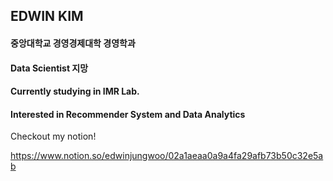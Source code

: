 ## EDWIN KIM
#### 중앙대학교 경영경제대학 경영학과
#### Data Scientist 지망
#### Currently studying in IMR Lab.
#### Interested in Recommender System and Data Analytics


Checkout my notion!

https://www.notion.so/edwinjungwoo/02a1aeaa0a9a4fa29afb73b50c32e5ab

